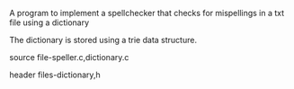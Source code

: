 A program to implement a spellchecker that checks for mispellings in a txt file using a dictionary

The dictionary is stored using a trie data structure.

source file-speller.c,dictionary.c

header files-dictionary,h
